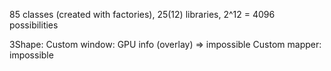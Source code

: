 85 classes (created with factories),
25(12) libraries, 2^12 = 4096 possibilities

3Shape:
 Custom window: GPU info (overlay) => impossible
 Custom mapper: impossible

